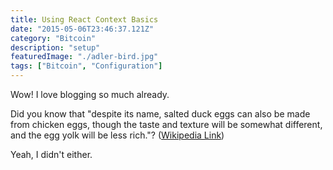 ```yaml
---
title: Using React Context Basics
date: "2015-05-06T23:46:37.121Z"
category: "Bitcoin"
description: "setup"
featuredImage: "./adler-bird.jpg"
tags: ["Bitcoin", "Configuration"]
---
```


Wow! I love blogging so much already.

Did you know that "despite its name, salted duck eggs can also be made from
chicken eggs, though the taste and texture will be somewhat different, and the
egg yolk will be less rich."?
([Wikipedia Link](http://en.wikipedia.org/wiki/Salted_duck_egg))

Yeah, I didn't either.
